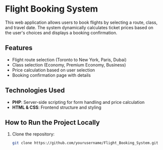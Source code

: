 # Flight Booking System

This web application allows users to book flights by selecting a route, class, and travel date. The system dynamically calculates ticket prices based on the user's choices and displays a booking confirmation.

## Features
- Flight route selection (Toronto to New York, Paris, Dubai)
- Class selection (Economy, Premium Economy, Business)
- Price calculation based on user selection
- Booking confirmation page with details

## Technologies Used
- **PHP**: Server-side scripting for form handling and price calculation
- **HTML & CSS**: Frontend structure and styling

## How to Run the Project Locally
1. Clone the repository:
   ```bash
   git clone https://github.com/yourusername/Flight_Booking_System.git
